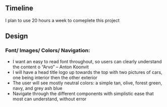 ## Timeline
I plan to use 20 hours a week to comeplete this project
## Design
### Font/ Images/ Colors/ Navigation:
-	I want an easy to read font throughout, so users can clearly understand the content
    o	“Arvo” – Anton Koonvit
-	I will have a head title logo up towards the top with two pictures of cars, one being interior then the other exterior
-	The user will see mostly neutral colors: a simple tan, olive, forest green, navy, and grey ash blue 
-	Navigate through the different components with simplistic ease that most can understand, without error 
